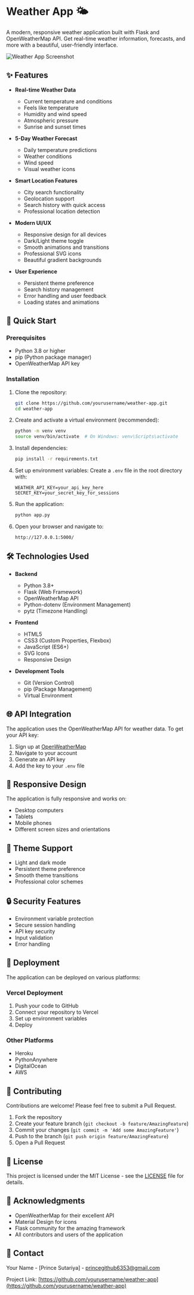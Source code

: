 # Weather App 🌤️

A modern, responsive weather application built with Flask and OpenWeatherMap API. Get real-time weather information, forecasts, and more with a beautiful, user-friendly interface.

![Weather App Screenshot](screenshots/weather-app.png)

## ✨ Features

- **Real-time Weather Data**

  - Current temperature and conditions
  - Feels like temperature
  - Humidity and wind speed
  - Atmospheric pressure
  - Sunrise and sunset times

- **5-Day Weather Forecast**

  - Daily temperature predictions
  - Weather conditions
  - Wind speed
  - Visual weather icons

- **Smart Location Features**

  - City search functionality
  - Geolocation support
  - Search history with quick access
  - Professional location detection

- **Modern UI/UX**

  - Responsive design for all devices
  - Dark/Light theme toggle
  - Smooth animations and transitions
  - Professional SVG icons
  - Beautiful gradient backgrounds

- **User Experience**
  - Persistent theme preference
  - Search history management
  - Error handling and user feedback
  - Loading states and animations

## 🚀 Quick Start

### Prerequisites

- Python 3.8 or higher
- pip (Python package manager)
- OpenWeatherMap API key

### Installation

1. Clone the repository:

   ```bash
   git clone https://github.com/yourusername/weather-app.git
   cd weather-app
   ```

2. Create and activate a virtual environment (recommended):

   ```bash
   python -m venv venv
   source venv/bin/activate  # On Windows: venv\Scripts\activate
   ```

3. Install dependencies:

   ```bash
   pip install -r requirements.txt
   ```

4. Set up environment variables:
   Create a `.env` file in the root directory with:

   ```
   WEATHER_API_KEY=your_api_key_here
   SECRET_KEY=your_secret_key_for_sessions
   ```

5. Run the application:

   ```bash
   python app.py
   ```

6. Open your browser and navigate to:
   ```
   http://127.0.0.1:5000/
   ```

## 🛠️ Technologies Used

- **Backend**

  - Python 3.8+
  - Flask (Web Framework)
  - OpenWeatherMap API
  - Python-dotenv (Environment Management)
  - pytz (Timezone Handling)

- **Frontend**

  - HTML5
  - CSS3 (Custom Properties, Flexbox)
  - JavaScript (ES6+)
  - SVG Icons
  - Responsive Design

- **Development Tools**
  - Git (Version Control)
  - pip (Package Management)
  - Virtual Environment

## 🌐 API Integration

The application uses the OpenWeatherMap API for weather data. To get your API key:

1. Sign up at [OpenWeatherMap](https://openweathermap.org/)
2. Navigate to your account
3. Generate an API key
4. Add the key to your `.env` file

## 📱 Responsive Design

The application is fully responsive and works on:

- Desktop computers
- Tablets
- Mobile phones
- Different screen sizes and orientations

## 🎨 Theme Support

- Light and dark mode
- Persistent theme preference
- Smooth theme transitions
- Professional color schemes

## 🔒 Security Features

- Environment variable protection
- Secure session handling
- API key security
- Input validation
- Error handling

## 🚀 Deployment

The application can be deployed on various platforms:

### Vercel Deployment

1. Push your code to GitHub
2. Connect your repository to Vercel
3. Set up environment variables
4. Deploy

### Other Platforms

- Heroku
- PythonAnywhere
- DigitalOcean
- AWS

## 🤝 Contributing

Contributions are welcome! Please feel free to submit a Pull Request.

1. Fork the repository
2. Create your feature branch (`git checkout -b feature/AmazingFeature`)
3. Commit your changes (`git commit -m 'Add some AmazingFeature'`)
4. Push to the branch (`git push origin feature/AmazingFeature`)
5. Open a Pull Request

## 📝 License

This project is licensed under the MIT License - see the [LICENSE](LICENSE) file for details.

## 🙏 Acknowledgments

- OpenWeatherMap for their excellent API
- Material Design for icons
- Flask community for the amazing framework
- All contributors and users of the application

## 📧 Contact

Your Name - [Prince Sutariya] -
princegithub6353@gmail.com

Project Link: [https://github.com/yourusername/weather-app](https://github.com/yourusername/weather-app)
